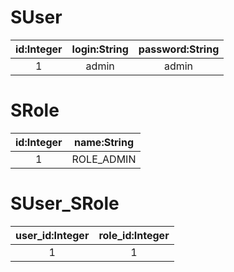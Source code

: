SUser
===============================================
| id:Integer | login:String | password:String |
|:----------:|:------------:|:---------------:|
|     1      |   admin      |      admin      |

SRole
============================
| id:Integer | name:String |
|:----------:|:-----------:|
|     1      | ROLE_ADMIN  |

SUser_SRole
=====================================
| user_id:Integer | role_id:Integer |
|:---------------:|:---------------:|
|        1        |       1         |
